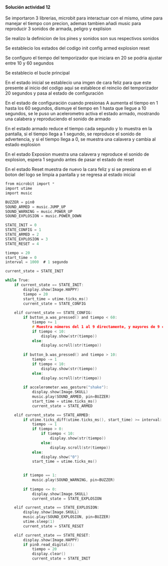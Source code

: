 #### Solución actividad 12

Se importaron 3 librerias, microbit para interactuar con el mismo, utime para manejar el tiempo con precion, ademas tambien añadi music para reproducir 3 sonidos de armada, peligro y explision 

Se realizo la definicion de los pines y sonidos son sus respectivos sonidos 

Se establecio los estados del codigo 
init 
config 
armed 
explosion
reset

Se configuro el tiempo del temporizador que iniciara en 20 se podria ajustar entre 10 y 60 segundos

Se establecio el bucle principal 

En el estado inicial se establecio una imgen de cara feliz para que este presente al inicio del codigo aqui se establece el reinciio del temporizador 20 segundos y pasa al estado de configuración 

En el estado de configuración cuando presionas A aumenta el tiempo en 1 hasta los 60 segundos, dismuye el tiempo en 1
hasta que llegue a 10 segundos, se le puso un acelerometro activa el estado armado, mostrando una calabera y reproduciendo el sonido de armado

En el estado armado reduce el tiempo cada segundo y lo muestra en la pantalla, si el tiempo llega a 1 segundo, se reproduce el sonido de advertencia, y si el tiempo llega a 0, se muestra una calavera y cambia al estado explosion 

En el estado Exposion muestra una calavera y reproduce el sonido de explosion, espera 1 segundo antes de pasar el estado de reset

En el estado Reset muestra de nuevo la cara feliz y si se presiona en el boton del logo se limpia a pantalla y se regresa al estado inicial 

```c
from microbit import *
import utime
import music

BUZZER = pin0
SOUND_ARMED = music.JUMP_UP      
SOUND_WARNING = music.POWER_UP   
SOUND_EXPLOSION = music.POWER_DOWN 

STATE_INIT = 0
STATE_CONFIG = 1
STATE_ARMED = 2
STATE_EXPLOSION = 3
STATE_RESET = 4

tiempo = 20 
start_time = 0
interval = 1000  # 1 segundo

current_state = STATE_INIT

while True:
    if current_state == STATE_INIT:
        display.show(Image.HAPPY)
        tiempo = 20
        start_time = utime.ticks_ms()
        current_state = STATE_CONFIG
        
    elif current_state == STATE_CONFIG:
        if button_a.was_pressed() and tiempo < 60:
            tiempo += 1
            # Muestra números del 1 al 9 directamente, y mayores de 9 con scroll
            if tiempo < 10:
                display.show(str(tiempo))
            else:
                display.scroll(str(tiempo))
        
        if button_b.was_pressed() and tiempo > 10:
            tiempo -= 1
            if tiempo < 10:
                display.show(str(tiempo))
            else:
                display.scroll(str(tiempo))
        
        if accelerometer.was_gesture("shake"):
            display.show(Image.SKULL)
            music.play(SOUND_ARMED, pin=BUZZER) 
            start_time = utime.ticks_ms()
            current_state = STATE_ARMED

    elif current_state == STATE_ARMED:
        if utime.ticks_diff(utime.ticks_ms(), start_time) >= interval:
            tiempo -= 1
            if tiempo > 0:
                if tiempo < 10:
                    display.show(str(tiempo))
                else:
                    display.scroll(str(tiempo))
            else:
                display.show("0")
            start_time = utime.ticks_ms()
        

        if tiempo == 1:
            music.play(SOUND_WARNING, pin=BUZZER)
        
        if tiempo <= 0:
            display.show(Image.SKULL)
            current_state = STATE_EXPLOSION

    elif current_state == STATE_EXPLOSION:
        display.show(Image.SKULL)
        music.play(SOUND_EXPLOSION, pin=BUZZER)  
        utime.sleep(1)
        current_state = STATE_RESET

    elif current_state == STATE_RESET:
        display.show(Image.HAPPY)
        if pin0.read_digital():  
            tiempo = 20
            display.clear()
            current_state = STATE_INIT
````

